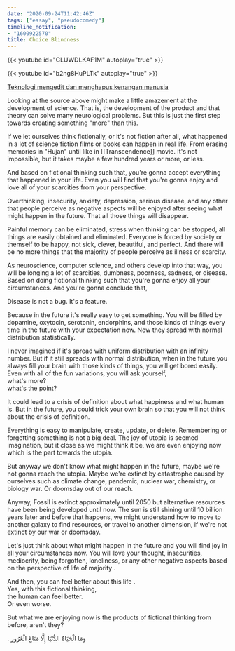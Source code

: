 ```yaml
---
date: "2020-09-24T11:42:46Z"
tags: ["essay", "pseudocomedy"]
timeline_notification:
- "1600922570"
title: Choice Blindness
---
```


{{< youtube id="CLUWDLKAF1M" autoplay="true" >}}

{{< youtube id="b2ng8HuPLTk" autoplay="true" >}}

[Teknologi mengedit dan menghapus kenangan manusia](https://www.vice.com/id_id/article/8qkx5p/teknologi-mengedit-dan-menghapus-kenangan-manusia-sudah-ditemukan)

Looking at the source above might make a little amazement at the development of science. That is, the development of the product and that theory can solve many neurological problems. But this is just the first step towards creating something "more" than this.

If we let ourselves think fictionally, or it's not fiction after all, what happened in a lot of science fiction films or books can happen in real life. From erasing memories in "Hujan" until like in [[Transcendence]] movie. It's not impossible, but it takes maybe a few hundred years or more, or less.

And based on fictional thinking such that, you're gonna accept everything that happened in your life. Even you will find that you're gonna enjoy and love all of your scarcities from your perspective.

Overthinking, insecurity, anxiety, depression, serious disease, and any other that people perceive as negative aspects will be enjoyed after seeing what might happen in the future. That all those things will disappear.

Painful memory can be eliminated, stress when thinking can be stopped, all things are easily obtained and eliminated. Everyone is forced by society or themself to be happy, not sick, clever, beautiful, and perfect. And there will be no more things that the majority of people perceive as illness or scarcity.

As neuroscience, computer science, and others develop into that way, you will be longing a lot of scarcities, dumbness, poorness, sadness, or disease. Based on doing fictional thinking such that you're gonna enjoy all your circumstances. And you're gonna conclude that,

Disease is not a bug. It's a feature.

Because in the future it's really easy to get something. You will be filled by dopamine, oxytocin, serotonin, endorphins, and those kinds of things every time in the future with your expectation now. Now they spread with normal distribution statistically.

I never imagined if it's spread with uniform distribution with an infinity number. But if it still spreads with normal distribution, when in the future you always fill your brain with those kinds of things, you will get bored easily. Even with all of the fun variations, you will ask yourself,  
what's more?  
what's the point?

It could lead to a crisis of definition about what happiness and what human is. But in the future, you could trick your own brain so that you will not think about the crisis of definition.

Everything is easy to manipulate, create, update, or delete. Remembering or forgetting something is not a big deal. The joy of utopia is seemed imagination, but it close as we might think it be, we are even enjoying now which is the part towards the utopia.

But anyway we don't know what might happen in the future, maybe we're not gonna reach the utopia. Maybe we're extinct by catastrophe caused by ourselves such as climate change, pandemic, nuclear war, chemistry, or biology war. Or doomsday out of our reach.

Anyway, Fossil is extinct approximately until 2050 but alternative resources have been being developed until now. The sun is still shining until 10 billion years later and before that happens, we might understand how to move to another galaxy to find resources, or travel to another dimension, if we're not extinct by our war or doomsday.

Let's just think about what might happen in the future and you will find joy in all your circumstances now. You will love your thought, insecurities, mediocrity, being forgotten, loneliness, or any other negative aspects based on the perspective of life of majority .

And then, you can feel better about this life .  
Yes, with this fictional thinking,  
the human can feel better.  
Or even worse.

But what we are enjoying now is the products of fictional thinking from before, aren't they?

. وَمَا الْحَيَاةُ الدُّنْيَا إِلَّا مَتَاعُ الْغُرُورِ